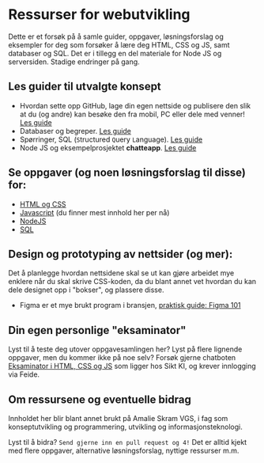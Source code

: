 # Ressurser for webutvikling
Dette er et forsøk på å samle guider, oppgaver, løsningsforslag og eksempler for deg som forsøker å lære deg HTML, CSS og JS, samt databaser og SQL. Det er i tillegg en del materiale for Node JS og serversiden. Stadige endringer på gang.

## Les guider til utvalgte konsept
- Hvordan sette opp GitHub, lage din egen nettside og publisere den slik at du (og andre) kan besøke den fra mobil, PC eller dele med venner! [Les guide](./guider/guide%20-%20github%20og%20github%20desktop.md)
- Databaser og begreper. [Les guide](./guider/guide%20-%20begreper%20rundt%20databaser.md)
- Spørringer, SQL (`S`tructured `Q`uery `L`anguage). [Les guide](./guider/guide%20-%20sql.md)
- Node JS og eksempelprosjektet **chatteapp**. [Les guide](./guider/guide%20-%20nodejs%20prosjekt.md)

## Se oppgaver (og noen løsningsforslag til disse) for:
- [HTML og CSS](./oppgaver/oppgaver%20-%20html%20og%20css.md)
- [Javascript](./oppgaver/oppgaver%20-%20js.md) (du finner mest innhold her per nå)
- [NodeJS](./oppgaver/oppgaver%20-%20nodejs.md)
- [SQL](./oppgaver/oppgaver%20-%20sql.md)

## Design og prototyping av nettsider (og mer):
Det å planlegge hvordan nettsidene skal se ut kan gjøre arbeidet mye enklere når du skal skrive CSS-koden, da du blant annet vet hvordan du kan dele designet opp i "bokser", og plassere disse.
- Figma er et mye brukt program i bransjen, [praktisk guide: Figma 101](https://designlab.com/figma-101-course/introduction-to-figma)

## Din egen personlige "eksaminator"
Lyst til å teste deg utover oppgavesamlingen her? Lyst på flere lignende oppgaver, men du kommer ikke på noe selv? Forsøk gjerne chatboten [Eksaminator i HTML, CSS og JS](https://ki.sikt.no/VN7M) som ligger hos Sikt KI, og krever innlogging via Feide.

## Om ressursene og eventuelle bidrag
Innholdet her blir blant annet brukt på Amalie Skram VGS, i fag som konseptutvikling og programmering, utvikling og informasjonsteknologi.

Lyst til å bidra? `Send gjerne inn en pull request og 4!` Det er alltid kjekt med flere oppgaver, alternative løsningsforslag, nyttige ressurser m.m.